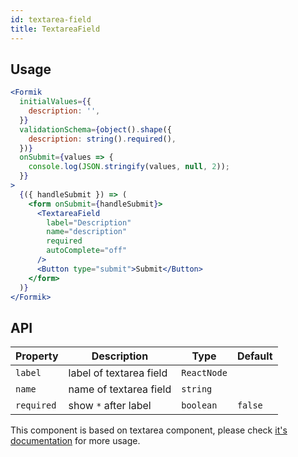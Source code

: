 ```yaml
---
id: textarea-field
title: TextareaField
---
```


## Usage

```jsx live
<Formik
  initialValues={{
    description: '',
  }}
  validationSchema={object().shape({
    description: string().required(),
  })}
  onSubmit={values => {
    console.log(JSON.stringify(values, null, 2));
  }}
>
  {({ handleSubmit }) => (
    <form onSubmit={handleSubmit}>
      <TextareaField
        label="Description"
        name="description"
        required
        autoComplete="off"
      />
      <Button type="submit">Submit</Button>
    </form>
  )}
</Formik>
```

## API

| Property   | Description             | Type        | Default |
|------------|-------------------------|-------------|---------|
| `label`    | label of textarea field | `ReactNode` |         |
| `name`     | name of textarea field  | `string`    |         |
| `required` | show `*` after label    | `boolean`   | `false` |

This component is based on textarea component, please check [it's documentation](Input.md#textarea-1) for more usage.
